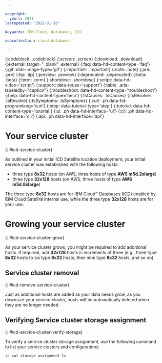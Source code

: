 ```yaml
---

copyright:
  years: 2021
lastupdated: "2022-01-18"

keywords: IBM Cloud, databases, ICD

subcollection: cloud-databases

---
```


{:codeblock: .codeblock}
{:screen: .screen}
{:download: .download}
{:external: target="_blank" .external}
{:faq: data-hd-content-type='faq'}
{:gif: data-image-type='gif'}
{:important: .important}
{:note: .note}
{:pre: .pre}
{:tip: .tip}
{:preview: .preview}
{:deprecated: .deprecated}
{:beta: .beta}
{:term: .term}
{:shortdesc: .shortdesc}
{:script: data-hd-video='script'}
{:support: data-reuse='support'}
{:table: .aria-labeledby="caption"}
{:troubleshoot: data-hd-content-type='troubleshoot'}
{:help: data-hd-content-type='help'}
{:tsCauses: .tsCauses}
{:tsResolve: .tsResolve}
{:tsSymptoms: .tsSymptoms}
{:curl: .ph data-hd-programlang='curl'}
{:step: data-tutorial-type='step'}
{:tutorial: data-hd-content-type='tutorial'}
{:ui: .ph data-hd-interface='ui'}
{:cli: .ph data-hd-interface='cli'}
{:api: .ph data-hd-interface='api'}

# Your service cluster
{: #icd-service-cluster}

As outlined in your initial ICD Satellite location deployment, your initial service cluster was established with the following hosts:

- three type **8x32** hosts (on AWS, three hosts of type **AWS m5d.2xlarge**)
- three type **32x128** hosts (on AWS, three hosts of type **AWS m5d.8xlarge**)

The three type **8x32** hosts are for IBM Cloud™ Databases (ICD) enabled by IBM Cloud Satellite internal use, while the three type **32x128** hosts are for your use.

# Growing your service cluster
{: #icd-service-cluster-grow}

As your service cluster grows, you might be required to add additional hosts. If required, add **32x128** hosts in increments of three (e.g., three type **8x32** hosts to six type **8x32** hosts, then nine type **8x32** hosts, and so on).

## Service cluster removal
{: #icd-remove-service-cluster}

Just as additional hosts are added as your data needs grow, as you downsize your service cluster, hosts will be automatically deleted when they are no longer needed.

## Verifying Service cluster storage assignment
{: #icd-service-cluster-verify-storage}

To verify a service cluster storage assignment, use the following command to list your service clusters and configurations:

```shell
ic sat storage assignment ls
```
